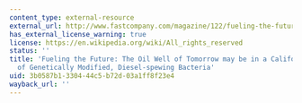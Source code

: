 ```yaml
---
content_type: external-resource
external_url: http://www.fastcompany.com/magazine/122/fueling-the-future.html
has_external_license_warning: true
license: https://en.wikipedia.org/wiki/All_rights_reserved
status: ''
title: 'Fueling the Future: The Oil Well of Tomorrow may be in a California Lab Full
  of Genetically Modified, Diesel-spewing Bacteria'
uid: 3b0587b1-3304-44c5-b72d-03a1ff8f23e4
wayback_url: ''
---
```

